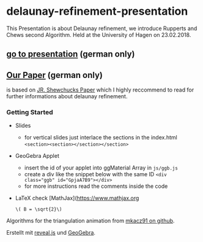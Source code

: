 # delaunay-refinement-presentation
This Presentation is about Delaunay refinement, we introduce Rupperts and Chews second Algorithm.
Held at the University of Hagen on 23.02.2018.


## [go to presentation](https://peterorlowsky.github.io/delaunay-refinement-presentation/) (german only)

## [Our Paper](delaunay-refinement-ruppert-chew.pdf) (german only)
is based on [JR. Shewchucks Paper](http://www.cs.cmu.edu/~quake/triangle.html) which I highly reccommend to read for further informations about delaunay refinement.
 
### Getting Started
- Slides
    - for vertical slides just interlace the sections in the index.html
    `<section><section></section></section>`
- GeoGebra Applet
    - insert the id of your applet into ggMaterial Array in
    `js/ggb.js`
    - create a div like the snippet below with the same ID
    `<div class="ggb" id="GpjaA7B9"></div>`
    - for more instructions read the comments inside the code
- LaTeX
     check [MathJax](https://www.mathjax.org


    `\( B = \sqrt{2}\)`

Algorithms for the triangulation animation from [mkacz91 on github](https://github.com/mkacz91/Triangulations).

Erstellt mit [reveal.js](revealjs.com) und [GeoGebra](geogebra.org).
